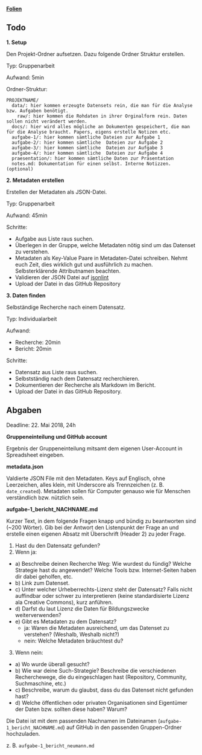 **[Folien](uebung/slides_aufgabe-1.pdf)**

## Todo

**1. Setup**


Den Projekt-Ordner aufsetzen. Dazu folgende Ordner Struktur erstellen.


Typ: Gruppenarbeit


Aufwand: 5min


Ordner-Struktur:
```
PROJEKTNAME/
  data/: hier kommen erzeugte Datensets rein, die man für die Analyse bzw. Aufgaben benötigt.
    raw/: hier kommen die Rohdaten in ihrer Orginalform rein. Daten sollen nicht verändert werden.
  docs/: hier wird alles mögliche an Dokumenten gespeichert, die man für die Analyse braucht. Papers, eigens erstelle Notizen etc.
  aufgabe-1/: hier kommen sämtliche Dateien zur Aufgabe 1
  aufgabe-2/: hier kommen sämtliche  Dateien zur Aufgabe 2
  aufgabe-3/: hier kommen sämtliche  Dateien zur Aufgabe 3
  aufgabe-4/: hier kommen sämtliche  Dateien zur Aufgabe 4
  praesentation/: hier kommen sämtliche Daten zur Präsentation
  notes.md: Dokumentation für einen selbst. Interne Notizzen. (optional)
```

**2. Metadaten erstellen**


Erstellen der Metadaten als JSON-Datei.


Typ: Gruppenarbeit


Aufwand: 45min


Schritte:
* Aufgabe aus Liste raus suchen.
* Überlegen in der Gruppe, welche Metadaten nötig sind um das Datenset zu verstehen.
* Metadaten als Key-Value Paare in Metadaten-Datei schreiben. Nehmt euch Zeit, dies wirklich gut und ausführlich zu machen. Selbsterklärende Attributnamen beachten.
* Validieren der JSON Datei auf [jsonlint](https://jsonlint.com/)
* Upload der Datei in das GitHub Repository


**3. Daten finden**


Selbständige Recherche nach einem Datensatz.


Typ: Individualarbeit


Aufwand:
* Recherche: 20min
* Bericht: 20min


Schritte:
* Datensatz aus Liste raus suchen.
* Selbstständig nach dem Datensatz recherchieren.
* Dokumentieren der Recherche als Markdown im Bericht.
* Upload der Datei in das GitHub Repository.

## Abgaben

Deadline: 22. Mai 2018, 24h


**Gruppeneinteilung und GitHub account**

Ergebnis der Gruppeneinteilung mitsamt dem eigenen User-Account in Spreadsheet eingeben.


**metadata.json**


Valdierte JSON File mit den Metadaten. Keys auf Englisch, ohne Leerzeichen, alles klein, mit Underscore als Trennzeichen (z. B. `date_created`). Metadaten sollen für Computer genauso wie für Menschen verständlich bzw. nützlich sein.


**aufgabe-1_bericht_NACHNAME.md**

Kurzer Text, in dem folgende Fragen knapp und bündig zu beantworten sind (~200 Wörter). Gib bei der Antwort den Listenpunkt der Frage an und erstelle einen eigenen Absatz mit Überschrift (Header 2) zu jeder Frage.
1. Hast du den Datensatz gefunden?
2. Wenn ja:
  * a) Beschreibe deinen Recherche Weg: Wie wurdest du fündig? Welche Strategie hast du angewendet? Welche Tools bzw. Internet-Seiten haben dir dabei geholfen, etc.
  * b) Link zum Datenset.
  * c) Unter welcher Urheberrechts-Lizenz steht der Datensatz? Falls nicht auffindbar oder schwer zu interpretieren (keine standardisierte Lizenz ala Creative Commons), kurz anführen.
  * d) Darfst du laut Lizenz die Daten für Bildungszwecke weiterverwenden?
  * e) Gibt es Metadaten zu dem Datensatz?
    * ja: Waren die Metadaten ausreichend, um das Datenset zu verstehen? (Weshalb, Weshalb nicht?)
    * nein: Welche Metadaten bräuchtest du?
3. Wenn nein:
  * a) Wo wurde überall gesucht?
  * b) Wie war deine Such-Strategie? Beschreibe die verschiedenen Recherchewege, die du eingeschlagen hast (Repository, Community, Suchmaschine, etc.)
  * c) Beschreibe, warum du glaubst, dass du das Datenset nicht gefunden hast?
  * d) Welche öffentlichen oder privaten Organisationen sind Eigentümer der Daten bzw. sollten diese haben? Warum?

Die Datei ist mit dem passenden Nachnamen im Dateinamen (`aufgabe-1_bericht_NACHNAME.md`) auf GitHub in den passenden Gruppen-Ordner hochzuladen.

z. B. `aufgabe-1_bericht_neumann.md`


